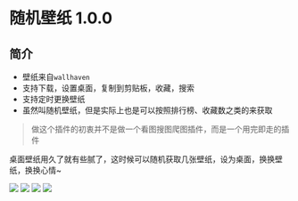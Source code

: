 # 随机壁纸 1.0.0

## 简介

- 壁纸来自`wallhaven`
- 支持下载，设置桌面，复制到剪贴板，收藏，搜索
- 支持定时更换壁纸
- 虽然叫随机壁纸，但是实际上也是可以按照排行榜、收藏数之类的来获取


>做这个插件的初衷并不是做一个看图搜图爬图插件，而是一个用完即走的插件

桌面壁纸用久了就有些腻了，这时候可以随机获取几张壁纸，设为桌面，换换壁纸，换换心情~


![](https://s2.loli.net/2022/03/27/xKVmw9JOADRqkHF.jpg)
![](https://s2.loli.net/2022/03/27/65n9CvSIdUieb8R.jpg)
![](https://s2.loli.net/2022/03/27/ix6Z7kdlAabUmwL.jpg)
![](https://s2.loli.net/2022/03/27/Ymr1TiSHa8FeUbh.jpg)
